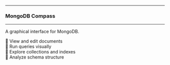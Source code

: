 <br>

---
### MongoDB Compass
---

A graphical interface for MongoDB.

<div class="fullWidthBullet">

🔹 View and edit <span class="emphasis">documents</span>  
🔹 Run queries visually  
🔹 Explore <span class="emphasis">collections</span> and <span class="emphasis">indexes</span>  
🔹 Analyze schema structure  

</div>

